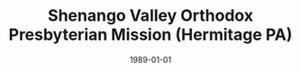 ---
date: &id001 1989-01-01
end_date: 1992-10-16
location:
  address: null
  city: Hermitage
  state: PA
minister:
- end: 1992-10-16
  name: David Kiester
  start: 1989-01-01
  type: Home Missionary
ministers:
- David Kiester
name: Shenango Valley Orthodox Presbyterian Mission
names: null
origination_date: *id001
raw_data: 'PA

  Hermitage


  Shenango Valley Orthodox Presbyterian Mission  (1989-October 16, 1992)

  Home Miss.: David Kiester, 1989-92

  '
received_from: null
states:
- PA
status:
  active: false
  end_date: null
  reason: null
  received_from: null
  withdrawal_to: null
title: Shenango Valley Orthodox Presbyterian Mission (Hermitage PA)
year_established:
- 1989

---